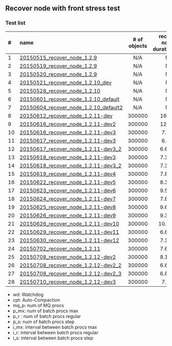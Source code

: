 ## Recover node with front stress test
### Test list

|#|name|# of objects|recover-node's duration(min)|wd|cpt|mq_p|p_mx|p_r|p_s|i_mx|i_r|i_s|
|:---|:---|:-:|:-:|:-:|:-:|--:|--:|--:|--:|--:|--:|--:|  
|1|[20150515_recover_node_1.2.9](20150515_recover_node_1.2.9)|N/A|N/A|No|No|8|10000|5000|250|1000|10|10|
|2|[20150519_recover_node_1.2.9](20150519_recover_node_1.2.9)|N/A|N/A|Yes|Yes|8|10000|5000|250|1000|10|10|
|3|[20150520_recover_node_1.2.9](20150520_recover_node_1.2.9)|N/A|N/A|Yes|Yes|8|10000|5000|250|1000|10|10|
|4|[20150521_recover_node_1.2.10_dev](20150521_recover_node_1.2.10_dev)|N/A|N/A|Yes|Yes|8|10000|5000|250|1000|10|10|
|5|[20150528_recover_node_1.2.10](20150528_recover_node_1.2.10)|N/A|N/A|Yes|Yes|8|10000|5000|250|1000|10|10|
|6|[20150601_recover_node_1.2.10_default](20150601_recover_node_1.2.10_default)|N/A|N/A|Yes|Yes|8|5000|3000|250|1000|10|10|
|7|[20150604_recover_node_1.2.10_default2](20150604_recover_node_1.2.10_default2)|N/A|N/A|Yes|No|8|5000|3000|250|1000|10|10|
|8|[20150612_recover_node_1.2.11-dev](20150612_recover_node_1.2.11-dev)|300000|16.0min|No|Yes|**2**|1000|**100**|10|3000|**500**|50|
|9|[20150616_recover_node_1.2.11-dev2](20150616_recover_node_1.2.11-dev2)|300000|12.0min|No|No|**2**|1000|**200**|10|3000|**500**|50|
|10|[20150616_recover_node_1.2.11-dev3](20150616_recover_node_1.2.11-dev3)|300000|7.5min|No|No|**8**|1000|**800**|10|3000|**500**|50|
|11|[20150617_recover_node_1.2.11-dev3](20150617_recover_node_1.2.11-dev3)|300000|6.8min|No|No|**8**|1000|**1600**|10|3000|**500**|50|
|12|[20150617_recover_node_1.2.11-dev3_2](20150617_recover_node_1.2.11-dev3_2)|300000|6.67min|Yes|No|**8**|1000|**2400**|10|3000|**500**|50|
|13|[20150618_recover_node_1.2.11-dev3](20150618_recover_node_1.2.11-dev3)|300000|7.33min|Yes|No|**8**|1000|**4800**|10|3000|**500**|50|
|14|[20150618_recover_node_1.2.11-dev3_2](20150618_recover_node_1.2.11-dev3_2)|300000|7.33min|Yes|No|**8**|1000|**1600**|10|3000|**250**|50|
|15|[20150619_recover_node_1.2.11-dev4](20150619_recover_node_1.2.11-dev4)|300000|7.83min|Yes|No|**8**|1000|**2400**|10|3000|**250**|50|
|16|[20150622_recover_node_1.2.11-dev5](20150622_recover_node_1.2.11-dev5)|300000|8.33min|Yes|No|**8**|1000|**2400**|10|3000|**250**|50|
|17|[20150623_recover_node_1.2.11-dev6](20150623_recover_node_1.2.11-dev6)|300000|9.52min|Yes|No|**8**|1000|**2400**|10|3000|**250**|50|
|18|[20150624_recover_node_1.2.11-dev7](20150624_recover_node_1.2.11-dev7)|300000|7.83min|Yes|No|**8**|1000|**2400**|10|3000|**250**|50|
|19|[20150625_recover_node_1.2.11-dev8](20150625_recover_node_1.2.11-dev8)|300000|9.67min|Yes|Yes|**8**|1000|**2400**|10|3000|**250**|50|
|20|[20150626_recover_node_1.2.11-dev9](20150626_recover_node_1.2.11-dev9)|300000|9.33min|Yes|Yes|**8**|1000|**2400**|10|3000|**250**|50|
|21|[20150626_recover_node_1.2.11-dev10](20150626_recover_node_1.2.11-dev10)|300000|10.01min|Yes|Yes|**8**|1000|**2400**|10|3000|**250**|50|
|22|[20150629_recover_node_1.2.11-dev11](20150629_recover_node_1.2.11-dev11)|300000|6.67min|Yes|Yes|**8**|1000|**2400**|10|3000|**250**|50|
|23|[20150630_recover_node_1.2.11-dev12](20150630_recover_node_1.2.11-dev12)|300000|7.33min|Yes|Yes|**8**|1000|**2400**|10|3000|**250**|50|
|24|[20150702_recover_node_1.2.11](20150702_recover_node_1.2.11)|300000|7.67min|Yes|Yes|**8**|1000|**2400**|10|3000|**250**|50|
|25|[20150708_recover_node_1.2.12-dev2](20150708_recover_node_1.2.12-dev2)|300000|8.18min|Yes|Yes|**8**|1000|**2400**|10|3000|**250**|50|
|26|[20150708_recover_node_1.2.12-dev2_2](20150708_recover_node_1.2.12-dev2_2)|300000|6.67min|Yes|Yes|**8**|1000|**2400**|10|3000|**250**|50|
|27|[20150708_recover_node_1.2.12-dev2_3](20150708_recover_node_1.2.12-dev2_3)|300000|6.83min|Yes|Yes|**8**|1000|**2400**|10|3000|**250**|50|
|28|[20150710_recover_node_1.2.12-dev3](20150710_recover_node_1.2.12-dev3)|300000|7.7min|Yes|Yes|**8**|1000|**2400**|10|3000|**250**|50|

- wd: Watchdog
- cpt: Auto-Compaction
- mq_p: num of MQ procs
- p_mx: num of batch procs max
- p_r : num of batch procs regular
- p_s: num of batch procs step
- i_mx: interval between batch procs max
- i_r: interval between batch procs regular
- i_s: interval between batch procs step
